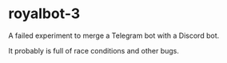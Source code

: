 # royalbot-3

A failed experiment to merge a Telegram bot with a Discord bot.

It probably is full of race conditions and other bugs.
